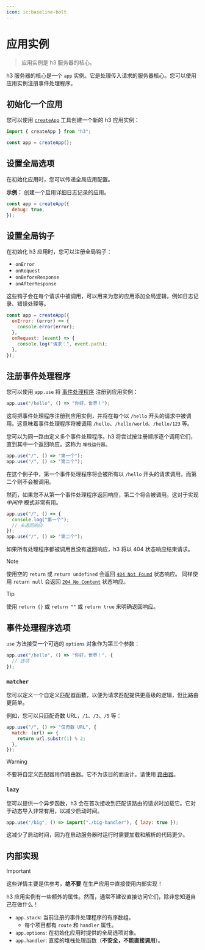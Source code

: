 ```yaml
---
icon: ic:baseline-bolt
---
```


# 应用实例

> 应用实例是 h3 服务器的核心。

h3 服务器的核心是一个 `app` 实例。它是处理传入请求的服务器核心。您可以使用应用实例注册事件处理程序。

## 初始化一个应用

您可以使用 [`createApp`](/guide/app) 工具创建一个新的 h3 应用实例：

```js [app.mjs]
import { createApp } from "h3";

const app = createApp();
```

## 设置全局选项

在初始化应用时，您可以传递全局应用配置。

**示例：** 创建一个启用详细日志记录的应用。

```js
const app = createApp({
  debug: true,
});
```

## 设置全局钩子

在初始化 h3 应用时，您可以注册全局钩子：

- `onError`
- `onRequest`
- `onBeforeResponse`
- `onAfterResponse`

这些钩子会在每个请求中被调用，可以用来为您的应用添加全局逻辑，例如日志记录、错误处理等。

```js
const app = createApp({
  onError: (error) => {
    console.error(error);
  },
  onRequest: (event) => {
    console.log("请求：", event.path);
  },
});
```

## 注册事件处理程序

您可以使用 `app.use` 将 [事件处理程序](/guide/event-handler) 注册到应用实例：

```js
app.use("/hello", () => "你好，世界！");
```

这将把事件处理程序注册到应用实例，并将在每个以 `/hello` 开头的请求中被调用。这意味着事件处理程序将被调用 `/hello`、`/hello/world`、`/hello/123` 等。

您可以为同一路由定义多个事件处理程序。h3 将尝试按注册顺序逐个调用它们，直到其中一个返回响应。这称为 `堆栈运行器`。

```js
app.use("/", () => "第一个");
app.use("/", () => "第二个");
```

在这个例子中，第一个事件处理程序将会被所有以 `/hello` 开头的请求调用，而第二个则不会被调用。

然而，如果您不从第一个事件处理程序返回响应，第二个将会被调用。这对于实现 _中间件_ 模式非常有用。

```js
app.use("/", () => {
  console.log("第一个");
  // 未返回响应
});
app.use("/", () => "第二个");
```

如果所有处理程序都被调用且没有返回响应，h3 将以 404 状态响应结束请求。

> [!NOTE]
> 使用空的 `return` 或 `return undefined` 会返回 [`404 Not Found`](https://developer.mozilla.org/en-US/docs/Web/HTTP/Status/404) 状态响应。
> 同样使用 `return null` 会返回 [`204 No Content`](https://developer.mozilla.org/en-US/docs/Web/HTTP/Status/204) 状态响应。

> [!TIP]
> 使用 `return {}` 或 `return ""` 或 `return true` 来明确返回响应。

## 事件处理程序选项

`use` 方法接受一个可选的 `options` 对象作为第三个参数：

```js
app.use("/hello", () => "你好，世界！", {
  // 选项
});
```

### `matcher`

您可以定义一个自定义匹配器函数，以便为请求匹配提供更高级的逻辑，但比路由更简单。

例如，您可以只匹配奇数 URL，`/1`、`/3`、`/5` 等：

```js
app.use("/", () => "仅奇数 URL", {
  match: (url) => {
    return url.substr(1) % 2;
  },
});
```

> [!WARNING]
> 不要将自定义匹配器用作路由器。它不为该目的而设计。请使用 [路由器](/guide/router)。

### `lazy`

您可以提供一个异步函数，h3 会在首次接收到匹配该路由的请求时加载它。它对于动态导入非常有用，以减少启动时间。

```js
app.use("/big", () => import("./big-handler"), { lazy: true });
```

这减少了启动时间，因为在启动服务器时运行时需要加载和解析的代码更少。

## 内部实现

> [!IMPORTANT]
> 这些详情主要是供参考。**绝不要** 在生产应用中直接使用内部实现！

h3 应用实例有一些额外的属性。然而，通常不建议直接访问它们，除非您知道自己在做什么！

- `app.stack`: 当前注册的事件处理程序的有序数组。
  - 每个项目都有 `route` 和 `handler` 属性。
- `app.options`: 在初始化应用时提供的全局选项对象。
- `app.handler`: 直接的堆栈处理函数（**不安全，不能直接调用**）。
